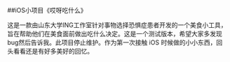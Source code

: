 ##iOS小项目《哎呀吃什么》

这是一款由山东大学ING工作室针对事物选择恐惧症患者开发的一个美食小工具，旨在帮助他们在美食面前做出吃什么决定。这是一个测试版本，希望大家多发现bug然后告诉我。此项目停止维护。作为第一次接触 iOS 时候做的小小东西，回头看看还是有好多美好的回忆。
